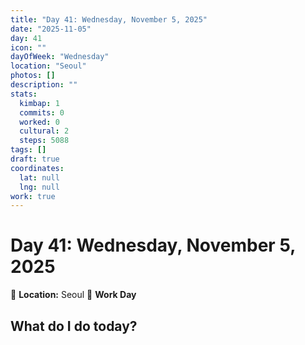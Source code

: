 ```yaml
---
title: "Day 41: Wednesday, November 5, 2025"
date: "2025-11-05"
day: 41
icon: ""
dayOfWeek: "Wednesday"
location: "Seoul"
photos: []
description: ""
stats:
  kimbap: 1
  commits: 0
  worked: 0
  cultural: 2
  steps: 5088
tags: []
draft: true
coordinates:
  lat: null
  lng: null
work: true
---
```

# Day 41: Wednesday, November 5, 2025

📍 **Location:** Seoul
💼 **Work Day**

## What do I do today?



